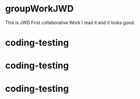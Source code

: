# groupWorkJWD
This is JWD First collaborative Work
I read it and it looks good. 

# coding-testing
# coding-testing
# coding-testing
